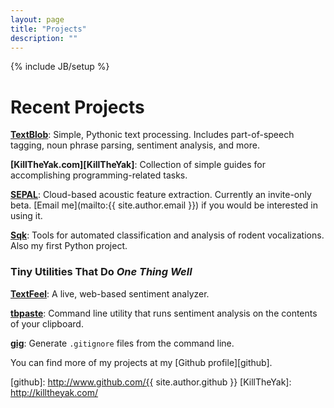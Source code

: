 ```yaml
---
layout: page
title: "Projects"
description: ""
---
```

{% include JB/setup %}

# Recent Projects

**[TextBlob](http://textblob.readthedocs.org/)**: Simple, Pythonic text processing. Includes part-of-speech tagging, noun phrase parsing, sentiment analysis, and more.

**[KillTheYak.com][KillTheYak]**: Collection of simple guides for accomplishing programming-related tasks.

**[SEPAL](http://sepalbio.com)**: Cloud-based acoustic feature extraction. Currently an invite-only beta. [Email me](mailto:{{ site.author.email }}) if you would be interested in using it.

**[Sqk](http://www.github.com/sloria/usv)**: Tools for automated classification and analysis of rodent vocalizations. Also my first Python project.

### Tiny Utilities That Do *One Thing Well*

**[TextFeel](https://textfeel.herokuapp.com)**: A live, web-based sentiment analyzer.

**[tbpaste](https://www.github.com/sloria/tbpaste)**: Command line utility that runs sentiment analysis on the contents of your clipboard.

**[gig](https://www.github.com/sloria/gig)**: Generate `.gitignore` files from the command line.

You can find more of my projects at my [Github profile][github].

[github]: http://www.github.com/{{ site.author.github }}
[KillTheYak]: http://killtheyak.com/